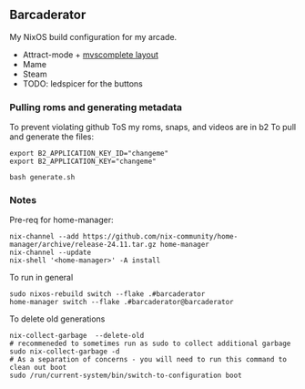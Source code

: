 ## Barcaderator ##

My NixOS build configuration for my arcade.

* Attract-mode + [mvscomplete layout](https://github.com/keilmillerjr/mvscomplete-layout)
* Mame
* Steam
* TODO: ledspicer for the buttons

### Pulling roms and generating metadata ###

To prevent violating github ToS my roms, snaps, and videos are in b2
To pull and generate the files:

```
export B2_APPLICATION_KEY_ID="changeme"
export B2_APPLICATION_KEY="changeme"

bash generate.sh
```

### Notes ###

Pre-req for home-manager:

```
nix-channel --add https://github.com/nix-community/home-manager/archive/release-24.11.tar.gz home-manager
nix-channel --update
nix-shell '<home-manager>' -A install
```

To run in general

```
sudo nixos-rebuild switch --flake .#barcaderator
home-manager switch --flake .#barcaderator@barcaderator
```

To delete old generations

```
nix-collect-garbage  --delete-old
# recommeneded to sometimes run as sudo to collect additional garbage
sudo nix-collect-garbage -d
# As a separation of concerns - you will need to run this command to clean out boot
sudo /run/current-system/bin/switch-to-configuration boot
```
